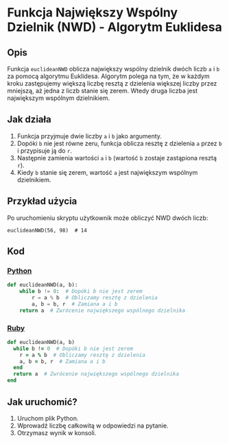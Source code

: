 # Funkcja Największy Wspólny Dzielnik (NWD) - Algorytm Euklidesa

## Opis
Funkcja `euclideanNWD` oblicza największy wspólny dzielnik dwóch liczb `a` i `b` za pomocą algorytmu Euklidesa. Algorytm polega na tym, że w każdym kroku zastępujemy większą liczbę resztą z dzielenia większej liczby przez mniejszą, aż jedna z liczb stanie się zerem. Wtedy druga liczba jest największym wspólnym dzielnikiem.

## Jak działa
1. Funkcja przyjmuje dwie liczby `a` i `b` jako argumenty.
2. Dopóki `b` nie jest równe zeru, funkcja oblicza resztę z dzielenia `a` przez `b` i przypisuje ją do `r`.
3. Następnie zamienia wartości `a` i `b` (wartość `b` zostaje zastąpiona resztą `r`).
4. Kiedy `b` stanie się zerem, wartość `a` jest największym wspólnym dzielnikiem.

## Przykład użycia
Po uruchomieniu skryptu użytkownik może obliczyć NWD dwóch liczb:
```
euclideanNWD(56, 98)  # 14
```

## Kod

### [Python](./script.py)
```python
def euclideanNWD(a, b):
    while b != 0:  # Dopóki b nie jest zerem
        r = a % b  # Obliczamy resztę z dzielenia
        a, b = b, r  # Zamiana a i b
    return a  # Zwrócenie największego wspólnego dzielnika
```

### [Ruby](./script.rb)
```ruby
def euclideanNWD(a, b)
  while b != 0  # Dopóki b nie jest zerem
    r = a % b  # Obliczamy resztę z dzielenia
    a, b = b, r  # Zamiana a i b
  end
  return a  # Zwrócenie największego wspólnego dzielnika
end
```


## Jak uruchomić?
1. Uruchom plik Python.
2. Wprowadź liczbę całkowitą w odpowiedzi na pytanie.
2. Otrzymasz wynik w konsoli.